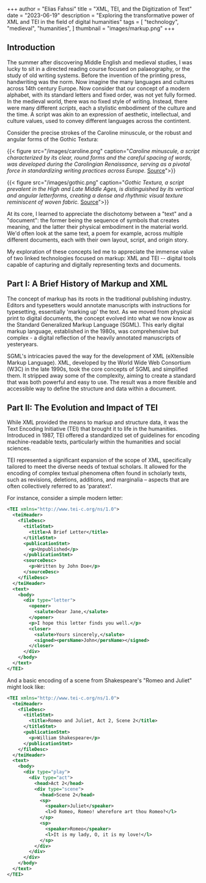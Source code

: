 +++
author = "Elias Fahssi"
title = "XML, TEI, and the Digitization of Text"
date = "2023-06-19"
description = "Exploring the transformative power of XML and TEI in the field of digital humanities"
tags = [
    "technology",
    "medieval",
    "humanities",
]
thumbnail = "images/markup.png"
+++
  
## Introduction
  
The summer after discovering Middle English and medieval studies, I was lucky to sit in a directed reading course focused on palaeography, or the study of old writing systems. Before the invention of the printing press, handwriting was the norm. Now imagine the many languages and cultures across 14th century Europe. Now consider that our concept of a modern alphabet, with its standard letters and fixed order, was not yet fully formed. In the medieval world, there was no fixed style of writing. Instead, there were many different *scripts*, each a stylistic embodiment of the culture and the time. A script was akin to an expression of aesthetic, intellectual, and culture values, used to convey different languages across the contintent.  

Consider the precise strokes of the Caroline minuscule, or the robust and angular forms of the Gothic Textura:

{{< figure src="/images/caroline.png" caption="*Caroline minuscule, a script characterized by its clear, round forms and the careful spacing of words, was developed during the Carolingian Renaissance, serving as a pivotal force in standardizing writing practices across Europe.*  [Source](https://en.wikipedia.org/wiki/Carolingian_minuscule)">}}

{{< figure src="/images/gothic.png" caption="*Gothic Textura, a script prevalent in the High and Late Middle Ages, is distinguished by its vertical and angular letterforms, creating a dense and rhythmic visual texture reminiscent of woven fabric.*  [Source](https://en.wikipedia.org/wiki/Blackletter)">}}


At its core, I learned to appreciate the dischotomy between a "text" and a "document": the former being the sequence of symbols that creates meaning, and the latter their physical embodiment in the material world. We'd often look at the same text, a poem for example, across multiple different documents, each with their own layout, script, and origin story.

My exploration of these concepts led me to appreciate the immense value of two linked technologies focused on markup: XML and TEI -- digital tools capable of capturing and digitally representing texts and documents.
  
## Part I: A Brief History of Markup and XML
  
The concept of markup has its roots in the traditional publishing industry. Editors and typesetters would annotate manuscripts with instructions for typesetting, essentially 'marking up' the text. As we moved from physical print to digital documents, the concept evolved into what we now know as the Standard Generalized Markup Language (SGML). This early digital markup language, established in the 1980s, was comprehensive but complex - a digital reflection of the heavily annotated manuscripts of yesteryears.
  
SGML's intricacies paved the way for the development of XML (eXtensible Markup Language). XML, developed by the World Wide Web Consortium (W3C) in the late 1990s, took the core concepts of SGML and simplified them. It stripped away some of the complexity, aiming to create a standard that was both powerful and easy to use. The result was a more flexible and accessible way to define the structure and data within a document.
  
## Part II: The Evolution and Impact of TEI
  
While XML provided the means to markup and structure data, it was the Text Encoding Initiative (TEI) that brought it to life in the humanities. Introduced in 1987, TEI offered a standardized set of guidelines for encoding machine-readable texts, particularly within the humanities and social sciences.
  
TEI represented a significant expansion of the scope of XML, specifically tailored to meet the diverse needs of textual scholars. It allowed for the encoding of complex textual phenomena often found in scholarly texts, such as revisions, deletions, additions, and marginalia – aspects that are often collectively referred to as 'paratext'.
  
For instance, consider a simple modern letter:

```xml
<TEI xmlns="http://www.tei-c.org/ns/1.0">
  <teiHeader>
    <fileDesc>
      <titleStmt>
        <title>A Brief Letter</title>
      </titleStmt>
      <publicationStmt>
        <p>Unpublished</p>
      </publicationStmt>
      <sourceDesc>
        <p>Written by John Doe</p>
      </sourceDesc>
    </fileDesc>
  </teiHeader>
  <text>
    <body>
      <div type="letter">
        <opener>
          <salute>Dear Jane,</salute>
        </opener>
        <p>I hope this letter finds you well.</p>
        <closer>
          <salute>Yours sincerely,</salute>
          <signed><persName>John</persName></signed>
        </closer>
      </div>
    </body>
  </text>
</TEI>
```

And a basic encoding of a scene from Shakespeare's "Romeo and Juliet" might look like:

```xml
<TEI xmlns="http://www.tei-c.org/ns/1.0">
  <teiHeader>
    <fileDesc>
      <titleStmt>
        <title>Romeo and Juliet, Act 2, Scene 2</title>
      </titleStmt>
      <publicationStmt>
        <p>William Shakespeare</p>
      </publicationStmt>
    </fileDesc>
  </teiHeader>
  <text>
    <body>
      <div type="play">
        <div type="act">
          <head>Act 2</head>
          <div type="scene">
            <head>Scene 2</head>
            <sp>
              <speaker>Juliet</speaker>
              <l>O Romeo, Romeo! wherefore art thou Romeo?</l>
            </sp>
            <sp>
              <speaker>Romeo</speaker>
              <l>It is my lady, O, it is my love!</l>
            </sp>
          </div>
        </div>
      </div>
    </body>
  </text>
</TEI>
```